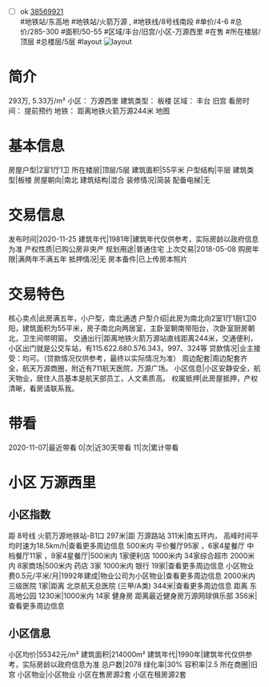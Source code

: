 - [ ] ok [38569921](https://bj.5i5j.com/ershoufang/38569921.html)  
 #地铁站/东高地 #地铁站/火箭万源 ,  #地铁线/8号线南段
#单价/4-6 #总价/285-300 #面积/50-55   #区域/丰台/旧宫/小区-万源西里 #在售 #所在楼层/顶层 #总楼层/5层 #layout 
![layout](http://image16.5i5j.com/erp/house/3856/38569921/huxing/ifbnddjl92c26cd0.jpg_P5.jpg) 
# 简介 
 293万,  5.33万/m² 
小区： 万源西里
建筑类型： 板楼
区域： 丰台 旧宫
看房时间： 提前预约
地铁： 距离地铁火箭万源244米 地图
# 基本信息 
 房屋户型|2室1厅1卫
所在楼层|顶层/5层
建筑面积|55平米
户型结构|平层
建筑类型|板楼
房屋朝向|南北
建筑结构|混合
装修情况|简装
配备电梯|无
# 交易信息 
 发布时间|2020-11-25
建筑年代|1981年|建筑年代仅供参考，实际房龄以政府信息为准
产权性质|已购公房非央产
规划用途|普通住宅
上次交易|2018-05-08
购房年限|满两年不满五年
抵押情况|无
房本备件|已上传房本照片
# 交易特色 
 核心卖点|此房满五年，小户型，南北通透
户型介绍|此房为南北向2室1厅1厨1卫0阳，建筑面积为55平米，房子南北向两居室，主卧室朝南带阳台，次卧室厨房朝北，卫生间带明窗。
交通出行|距离地铁火箭万源站直线距离244米，交通便利，小区出门就是公交车站，有115.622.680.576.343，997、324等
贷款情况|业主接受：均可。（贷款情况仅供参考，最终以实际情况为准）
周边配套|周边配套齐全，航天万源商圈，附近有711航天医院，万源广场。
小区信息|小区安静安全，航天物业，居住人员基本是航天部员工，人文素质高。
权属抵押|此房屋抵押，产权清晰，看房请联系我。
# 带看 
 2020-11-07|最近带看	 0|次|近30天带看	 11|次|累计带看
# 小区 万源西里
## 小区指数 
 距 8号线 火箭万源地铁站-B1口 297米|距 万源路站 311米|南五环内， 高峰时间平均时速为18.5km/h|查看更多周边信息
500米内 平价餐厅95家 ，6家4星餐厅
中档餐厅11家 ，9家4星餐厅|500米内 1家便利店
1000米内 34家综合超市
2000米内 8家商场|500米内 药店 3家
1000米内 银行 19家|查看更多周边信息
小区物业费0.5元/平米/月|1992年建成|物业公司为小区物业|查看更多周边信息
2000米内 三级医院 1家|距离 北京航天总医院 (三甲/A类) 344米|查看更多周边信息
距离 东高地公园 1230米|1000米内 14家 健身房
距离最近健身房万源网球俱乐部 356米|查看更多周边信息
## 小区信息 
 小区均价|55342元/m²
建筑面积|214000m²
建筑年代|1990年|建筑年代仅供参考，实际房龄以政府信息为准
总户数|2078
绿化率|30%
容积率|2.5
所在商圈|旧宫
小区物业|小区物业
小区在售房源2套
小区在租房源2套
